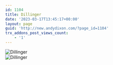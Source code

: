 ```yaml
---
id: 1104
title: Dillinger
date: '2023-03-17T13:45:17+00:00'
layout: page
guid: 'http://new.andydixon.com/?page_id=1104'
trx_addons_post_views_count:
    - '1'
---
```


![Dillinger](https://i0.wp.com/assets.g8x2.ldn.idrivee2-23.com/posters/Dillinger%2001.jpg?w=1200&ssl=1 "Dillinger")  
![Dillinger](https://i0.wp.com/assets.g8x2.ldn.idrivee2-23.com/posters/Dillinger%2002.jpg?w=1200&ssl=1 "Dillinger")